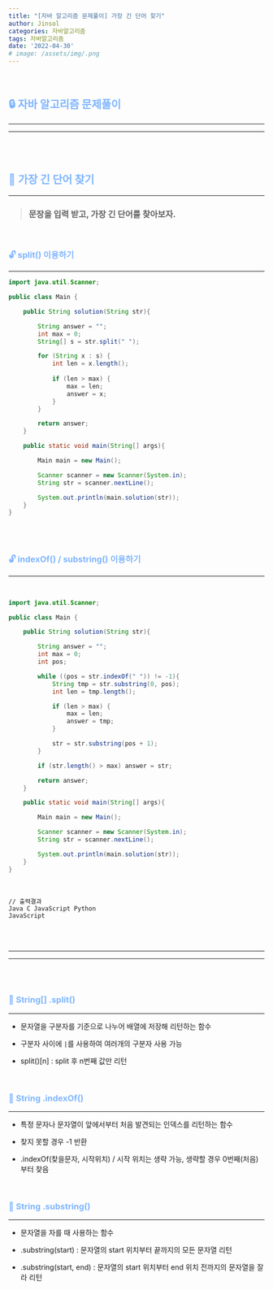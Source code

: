 ```yaml
---
title: "[자바 알고리즘 문제풀이] 가장 긴 단어 찾기"
author: Jinsol
categories: 자바알고리즘
tags: 자바알고리즘
date: '2022-04-30'
# image: /assets/img/.png
---
```


<br>

## <span style="color:#7FB5FF">**🔒 자바 알고리즘 문제풀이**</span>
<hr>
<hr>

<br>
<br>

## <span style="color:#7FB5FF">**🔐 가장 긴 단어 찾기**</span>
<hr>

> ### 문장을 입력 받고, 가장 긴 단어를 찾아보자.

<br>

### <span style="color:#7FB5FF">**🔓 split() 이용하기**</span>
<hr>

```java
import java.util.Scanner;

public class Main {

    public String solution(String str){

        String answer = "";
        int max = 0;
        String[] s = str.split(" ");

        for (String x : s) {
            int len = x.length();
            
            if (len > max) {
                max = len;
                answer = x;
            }
        }

        return answer;
    }

    public static void main(String[] args){

        Main main = new Main();

        Scanner scanner = new Scanner(System.in);
        String str = scanner.nextLine();

        System.out.println(main.solution(str));
    }
}
```

<br>
<br>

### <span style="color:#7FB5FF">**🔓 indexOf() / substring() 이용하기**</span>
<hr>
<br>

```java
import java.util.Scanner;

public class Main {

    public String solution(String str){

        String answer = "";
        int max = 0;
        int pos;

        while ((pos = str.indexOf(" ")) != -1){
            String tmp = str.substring(0, pos);
            int len = tmp.length();

            if (len > max) {
                max = len;
                answer = tmp;
            }

            str = str.substring(pos + 1);
        }

        if (str.length() > max) answer = str;

        return answer;
    }

    public static void main(String[] args){

        Main main = new Main();

        Scanner scanner = new Scanner(System.in);
        String str = scanner.nextLine();

        System.out.println(main.solution(str));
    }
}
```

<br>

```
// 출력결과
Java C JavaScript Python
JavaScript
```

<br>
<br>
<hr>
<hr>
<br>
<br>

### <span style="color:#7FB5FF">**🔑 String[] .split()**</span>
<hr>

- 문자열을 구분자를 기준으로 나누어 배열에 저장해 리턴하는 함수

- 구분자 사이에 `|`를 사용하여 여러개의 구분자 사용 가능

- split()[n] : split 후 n번째 값만 리턴

<br>

### <span style="color:#7FB5FF">**🔑 String .indexOf()**</span>
<hr>

- 특정 문자나 문자열이 앞에서부터 처음 발견되는 인덱스를 리턴하는 함수

- 찾지 못할 경우 -1 반환

- .indexOf(찾을문자, 시작위치) / 시작 위치는 생략 가능, 생략할 경우 0번째(처음)부터 찾음

<br>

### <span style="color:#7FB5FF">**🔑 String .substring()**</span>
<hr>

- 문자열을 자를 때 사용하는 함수

- .substring(start) : 문자열의 start 위치부터 끝까지의 모든 문자열 리턴

- .substring(start, end) : 문자열의 start 위치부터 end 위치 전까지의 문자열을 잘라 리턴